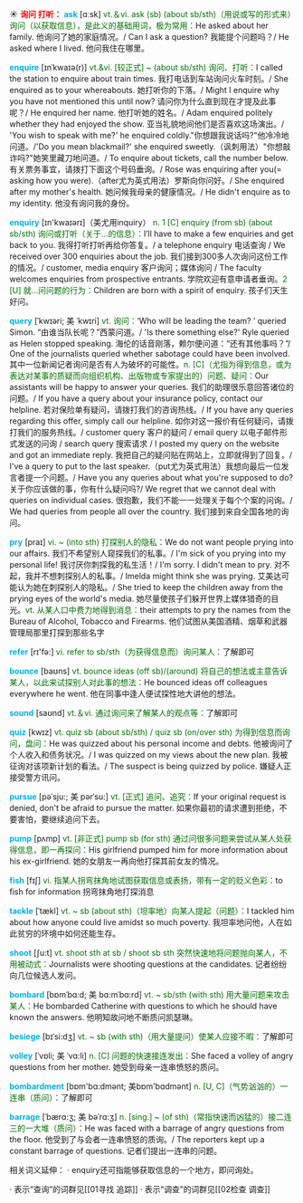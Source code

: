 ☀ <font color="red">**询问 打听：**</font>
<font color="sky blue">**ask**</font> [ɑːsk] 
<font color="rgb(227, 108, 9)">vt.＆vi. ask (sb) (about sb/sth)（用说或写的形式来）询问（以获取信息），是此义的基础用词，极为常用：</font>He asked about her family. 他询问了她的家庭情况。/ Can I ask a question? 我能提个问题吗？/ He asked where I lived. 他问我住在哪里。
           
<font color="sky blue">**enquire**</font> [ɪnˈkwaɪə(r)]
<font color="rgb(227, 108, 9)">vt.&vi. [较正式] ~ (about sb/sth) 询问、打听：</font>I called the station to enquire about train times. 我打电话到车站询问火车时刻。/ She enquired as to your whereabouts. 她打听你的下落。/ Might I enquire why you have not mentioned this until now? 请问你为什么直到现在才提及此事呢？/ He enquired her name. 他打听她的姓名。/ Adam enquired politely whether they had enjoyed the show. 亚当礼貌地间他们是否喜欢这场演出。/ 'You wish to speak with me?' he enquired coldly."你想跟我说话吗?"他冷冷地问道。/'Do you mean blackmail?' she enquired sweetly.（讽刺用法）"你想敲诈吗?"她笑里藏刀地问道。/ To enquire about tickets, call the number below. 有关票务事宜，请拨打下面这个号码垂询。/ Rose was enquiring after you(= asking how you were).（after尤为英式用法）罗斯向你问好。/ She enquired after my mother's health. 她问候我母亲的健康情况。/ He didn't enquire as to my identity. 他没有询问我的身份。

<font color="sky blue">**enquiry**</font> [ɪn'kwaɪərɪ]（美尤用inquiry）
<font color="rgb(227, 108, 9)">n. 1 [C] enquiry (from sb) (about sb/sth) 询问或打听（关于…的信息）：</font>I’ll have to make a few enquiries and get back to you. 我得打听打听再给你答复。/ a telephone enquiry 电话查询 / We received over 300 enquiries about the job. 我们接到300多人次询问这份工作的情况。/ customer, media enquiry 客户询问；媒体询问 / The faculty welcomes enquiries from prospective entrants. 学院欢迎有意申请者垂询。<font color="rgb(227, 108, 9)">2 [U] 就…问问题的行为：</font>Children are born with a spirit of enquiry. 孩子们天生好问。
            
<font color="sky blue">**query**</font> [ˈkwɪəri; 美 ˈkwɪri]
<font color="rgb(227, 108, 9)">vt. 询问：</font>‘Who will be leading the team? ’ queried Simon. “由谁当队长呢？”西蒙问道。/ 'Is there something else?' Ryle queried as Helen stopped speaking. 海伦的话音刚落，赖尔便问道：“还有其他事吗？”/ One of the journalists queried whether sabotage could have been involved. 其中一位新闻记者询问是否有人为破坏的可能性。<font color="rgb(227, 108, 9)">n. [C]（尤指为得到信息，或为表达对某事的质疑而向组织机构、出版物或专家提出的）问题、疑问：</font>Our assistants will be happy to answer your queries. 我们的助理很乐意回答诸位的问题。/ If you have a query about your insurance policy, contact our helpline. 若对保险单有疑问，请拨打我们的咨询热线。/ If you have any queries regarding this offer, simply call our helpline. 如你对这一报价有任何疑问，请拨打我们的服务热线。/ customer query 客户的疑问 / email query 以电子邮件形式发送的问询 / search query 搜索请求 / I posted my query on the website and got an immediate reply. 我把自己的疑问贴在网站上，立即就得到了回复。/ I've a query to put to the last speaker.（put尤为英式用法）我想向最后一位发言者提一个问题。/ Have you any queries about what you're supposed to do?关于你应该做的事，你有什么疑问吗?/ We regret that we cannot deal with queries on individual cases. 很抱歉，我们不能一一处理关于每个个案的问询。/ We had queries from people all over the country. 我们接到来自全国各地的询问。

<font color="sky blue">**pry**</font> [praɪ]
<font color="rgb(227, 108, 9)">vi. ~ (into sth) 打探别人的隐私：</font>We do not want people prying into our affairs. 我们不希望别人窥探我们的私事。/ I'm sick of you prying into my personal life! 我讨厌你刺探我的私生活！/ I'm sorry. I didn't mean to pry. 对不起，我并不想刺探别人的私事。/ Imelda might think she was prying. 艾美达可能认为她在刺探别人的隐私。/ She tried to keep the children away from the prying eyes of the world's media. 她尽量使孩子们躲开世界上媒体猎奇的目光。<font color="rgb(227, 108, 9)">vt. 从某人口中费力地得到消息：</font>their attempts to pry the names from the Bureau of Alcohol, Tobacco and Firearms. 他们试图从美国酒精、烟草和武器管理局那里打探到那些名字

<font color="sky blue">**refer**</font> [rɪ'fə:] 
<font color="rgb(227, 108, 9)">vi. refer to sb/sth（为获得信息而）询问某人：</font>了解即可

<font color="sky blue">**bounce**</font> [baʊns] 
<font color="rgb(227, 108, 9)">vt. bounce ideas (off sb)/(around) 将自己的想法或主意告诉某人，以此来试探别人对此事的想法：</font>He bounced ideas off colleagues everywhere he went. 他在同事中逢人便试探性地大讲他的想法。

<font color="sky blue">**sound**</font> [saʊnd] 
<font color="rgb(227, 108, 9)">vt.＆vi. 通过询问来了解某人的观点等：</font>了解即可

<font color="sky blue">**quiz**</font> [kwɪz] 
<font color="rgb(227, 108, 9)">vt. quiz sb (about sb/sth) / quiz sb (on/over sth) 为得到信息而询问，盘问：</font>He was quizzed about his personal income and debts. 他被询问了个人收入和债务状况。/ I was quizzed on my views about the new plan. 我被征询对该项新计划的看法。/ The suspect is being quizzed by police. 嫌疑人正接受警方讯问。
           
<font color="sky blue">**pursue**</font> [pəˈsju:; 美 pərˈsu:]
<font color="rgb(227, 108, 9)">vt. [正式] 追问、追究：</font>If your original request is denied, don't be afraid to pursue the matter. 如果你最初的请求遭到拒绝，不要害怕，要继续追问下去。

<font color="sky blue">**pump**</font> [pʌmp] 
<font color="rgb(227, 108, 9)">vt. [非正式] pump sb (for sth) 通过问很多问题来尝试从某人处获得信息，即一再探问：</font>His girlfriend pumped him for more information about his ex-girlfriend. 她的女朋友一再向他打探其前女友的情况。

<font color="sky blue">**fish**</font> [fɪʃ] 
<font color="rgb(227, 108, 9)">vi. 指某人拐弯抹角地试图获取信息或表扬，带有一定的贬义色彩：</font>to fish for information 拐弯抹角地打探消息
           
<font color="sky blue">**tackle**</font> [ˈtækl]
<font color="rgb(227, 108, 9)">vt. ~ sb (about sth)（坦率地）向某人提起（问题）：</font>I tackled him about how anyone could live amidst so much poverty. 我坦率地问他，人在如此贫穷的环境中如何还能生存。

<font color="sky blue">**shoot**</font> [ʃu:t] 
<font color="rgb(227, 108, 9)">vt. shoot sth at sb / shoot sb sth 突然快速地将问题抛向某人，不用被动式：</font>Journalists were shooting questions at the candidates. 记者纷纷向几位候选人发问。
           
<font color="sky blue">**bombard**</font> [bɒmˈbɑ:d; 美 bɑ:mˈbɑ:rd]
<font color="rgb(227, 108, 9)">vt. ~ sb/sth (with sth) 用大量问题来攻击某人：</font>He bombarded Catherine with questions to which he should have known the answers. 他明知故问地不断质问凯瑟琳。
           
<font color="sky blue">**besiege**</font> [bɪˈsi:dʒ]
<font color="rgb(227, 108, 9)">vt. ~ sb (with sth)（用大量提问）使某人应接不暇：</font>了解即可

<font color="sky blue">**volley**</font> [ˈvɒli; 美 ˈvɑ:li]
<font color="rgb(227, 108, 9)">n. [C] 问题的快速接连发出：</font>She faced a volley of angry questions from her mother. 她受到母亲一连串愤怒的质问。

<font color="sky blue">**bombardment**</font> [bɒm'bɑ:dmənt; 美bɒm'bɑdmənt]
<font color="rgb(227, 108, 9)">n. [U, C]（气势汹汹的）一连串（质问）：</font>了解即可
           
<font color="sky blue">**barrage**</font> [ˈbærɑ:ʒ; 美 bəˈrɑ:ʒ]
<font color="rgb(227, 108, 9)">n. [sing.] ~ (of sth)（常指快速而凶猛的）接二连三的一大堆（质问）：</font>He was faced with a barrage of angry questions from the floor. 他受到了与会者一连串愤怒的质询。/ The reporters kept up a constant barrage of questions. 记者们提出一连串的问题。

相关词义延伸：
· enquiry还可指能够获取信息的一个地方，即问询处。

· 表示“查询”的词群见[[01寻找 追踪]]
· 表示“调查”的词群见[[02检查 调查]]
